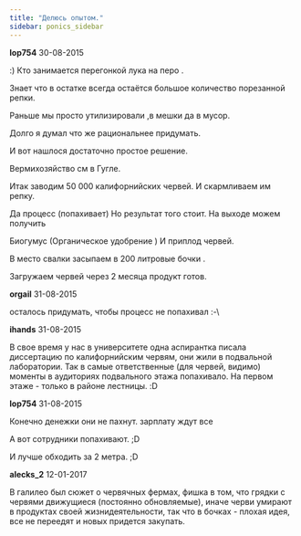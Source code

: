 ```yaml
---
title: "Делюсь опытом."
sidebar: ponics_sidebar
---
```


**lop754** 30-08-2015

 :) Кто занимается перегонкой лука на перо . 

Знает что в остатке всегда остаётся большое количество порезанной репки.

Раньше мы просто утилизировали ,в мешки да в мусор.

Долго я думал что же рациональнее придумать. 

И вот нашлося достаточно простое решение. 

Вермихозяйство см в Гугле.

Итак заводим 50 000 калифорнийских червей. И скармливаем им репку.

Да процесс (попахивает) Но результат того стоит. На выходе можем получить 

Биогумус (Органическое удобрение ) И приплод червей.

В место свалки засыпаем в 200 литровые бочки .

Загружаем червей через 2 месяца продукт готов. 


**orgail** 31-08-2015

осталось придумать, чтобы процесс не попахивал :-\


**ihands** 31-08-2015

В свое время у нас в университете одна аспирантка писала диссертацию по калифорнийским червям, они жили в подвальной лаборатории. Так в самые ответственные (для червей, видимо) моменты в аудиториях подвального этажа попахивало. На первом этаже - только в районе лестницы. :D


**lop754** 31-08-2015

Конечно денежки они не пахнут. зарплату ждут все 

А вот сотрудники попахивают. ;D

И лучше обходить за 2 метра. ;D


**alecks_2** 12-01-2017

В галилео был сюжет о червячных фермах, фишка в том, что грядки с червями движущиеся (постоянно обновляемые), иначе черви умирают в продуктах своей жизнидеятельности, так что в бочках - плохая идея, все не переедят и новых придется закупать.


